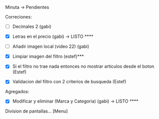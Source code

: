 Minuta -> Pendientes 

Correciones:
- [ ] Decimales 2 (gabi)
- [x] Letras en el precio (gabi) -> LISTO ****
- [ ] Añadir imagen local (video 22) (gabi)

- [x] Limpiar imagen del filtro (estef)***
- [x] Si el filtro no trae nada entonces no mostrar articulos desde el boton (Estef) 
- [x] Validacion del filtro con 2 criterios de busqueda (Estef)

Agregados:
- [x] Modificar y eliminar (Marca y Categoria) (gabi) -> LISTO ****

Division de pantallas... 
[Menu]
